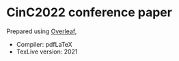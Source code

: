 # CinC2022 conference paper

Prepared using [Overleaf](https://www.overleaf.com/),
- Compiler: pdfLaTeX
- TexLive version: 2021

